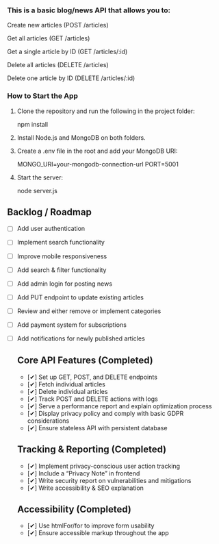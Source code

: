 ### This is a basic blog/news API that allows you to:

Create new articles (POST /articles)

Get all articles (GET /articles)

Get a single article by ID (GET /articles/:id)

Delete all articles (DELETE /articles)

Delete one article by ID (DELETE /articles/:id)

### How to Start the App

1. Clone the repository and run the following in the project folder:

   npm install

2. Install Node.js and MongoDB on both folders.

3. Create a .env file in the root and add your MongoDB URI:

   MONGO_URI=your-mongodb-connection-url
   PORT=5001

4. Start the server:

   node server.js

## Backlog / Roadmap

- [ ] Add user authentication
- [ ] Implement search functionality
- [ ] Improve mobile responsiveness
- [ ] Add search & filter functionality
- [ ] Add admin login for posting news
- [ ] Add PUT endpoint to update existing articles
- [ ] Review and either remove or implement categories
- [ ] Add payment system for subscriptions
- [ ] Add notifications for newly published articles

  ## Core API Features (Completed)

  - [✔] Set up GET, POST, and DELETE endpoints
  - [✔] Fetch individual articles
  - [✔] Delete individual articles
  - [✔] Track POST and DELETE actions with logs
  - [✔] Serve a performance report and explain optimization process
  - [✔] Display privacy policy and comply with basic GDPR considerations
  - [✔] Ensure stateless API with persistent database

  ## Tracking & Reporting (Completed)

  - [✔] Implement privacy-conscious user action tracking
  - [✔] Include a “Privacy Note” in frontend
  - [✔] Write security report on vulnerabilities and mitigations
  - [✔] Write accessibility & SEO explanation

  ## Accessibility (Completed)

  - [✔] Use htmlFor/for to improve form usability
  - [✔] Ensure accessible markup throughout the app
